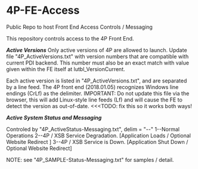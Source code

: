 # 4P-FE-Access
Public Repo to host Front End Access Controls / Messaging


This repository controls access to the 4P Front End.

***Active Versions***
Only active versions of 4P are allowed to launch. Update file "4P_ActiveVersions.txt" with version numbers that are compatible with current PDI backend. This number must also be an exact match with value given within the FE itself at lutbl_VersionCurrent.

Each active version is listed in "4P_ActiveVersions.txt", and are separated by a line feed. The 4P front end (2018.01.05) recognizes Windows line endings (CrLf) as the delimiter. IMPORTANT: Do not update this file via the browser, this will add Linux-style line feeds (Lf) and will cause the FE to detect the version as out-of-date. <<<TODO: fix this so it works both ways! 

***Active System Status and Messaging***

Controled by  "4P_ActiveStatus-Messaging.txt", delim = "--"
1--Normal Operations 
2--4P / XSB Service Degradation. [Application Loads / Optional Website Redirect ]
3--4P / XSB Service is Down. [Application Shut Down / Optional Website Redirect]

NOTE: see "4P_SAMPLE-Status-Messaging.txt" for samples / detail.
